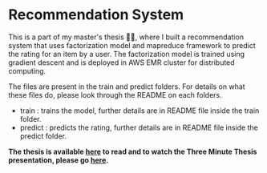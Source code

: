 # Recommendation System
This is a part of my master's thesis :man_student:, where I built a recommendation system that uses factorization model and mapreduce framework to predict the rating for an item by a user. The factorization model is trained using gradient descent and is deployed in AWS EMR cluster for distributed computing.

The files are present in the train and predict folders. For details on what these files do, please look through the README on each folders.
* train : trains the model, further details are in README file inside the train folder.
* predict : predicts the rating, further details are in README file inside the predict folder.

**The thesis is available [here](https://ucmo.alma.exlibrisgroup.com/view/delivery/01UCMO_INST/12110769570005571) to read and to watch the Three Minute Thesis presentation, please go [here](https://youtu.be/KVL9eQ35YSY).**
